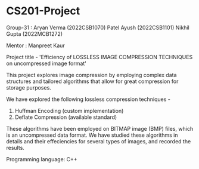 # CS201-Project

Group-31 :
Aryan Verma (2022CSB1070)
Patel Ayush (2022CSB1101)
Nikhil Gupta (2022MCB1272)


Mentor : Manpreet Kaur


Project title -
'Efficiency of LOSSLESS IMAGE COMPRESSION TECHNIQUES on uncompressed image format'


This project explores image compression by employing complex data structures and tailored algorithms that allow for great compression for storage purposes.

We have explored the following lossless compression techniques -
1. Huffman Encoding (custom implementation)
2. Deflate Compression (available standard)

These algorithms have been employed on BITMAP image (BMP) files, which is an uncompressed data format. We have studied these algorithms in details and their effeciencies for several types of images, and recorded the results.

Programming language: C++
